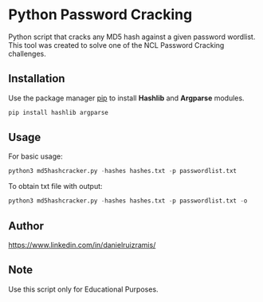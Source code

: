 # Python Password Cracking

Python script that cracks any MD5 hash against a given password wordlist. This tool was created to solve one of the NCL Password Cracking challenges.

## Installation

Use the package manager [pip](https://pypi.org/project/pip/) to install **Hashlib** and **Argparse** modules.

```bash
pip install hashlib argparse
```

## Usage

For basic usage:
```python
python3 md5hashcracker.py -hashes hashes.txt -p passwordlist.txt
```
To obtain txt file with output:
```python
python3 md5hashcracker.py -hashes hashes.txt -p passwordlist.txt -o
```
## Author
https://www.linkedin.com/in/danielruizramis/

## Note
Use this script only for Educational Purposes.
